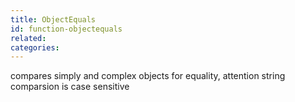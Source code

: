```yaml
---
title: ObjectEquals
id: function-objectequals
related:
categories:
---
```


compares simply and complex objects for equality, attention string comparsion is case sensitive